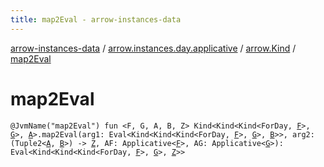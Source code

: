 ```yaml
---
title: map2Eval - arrow-instances-data
---
```


[arrow-instances-data](../../index.html) / [arrow.instances.day.applicative](../index.html) / [arrow.Kind](index.html) / [map2Eval](./map2-eval.html)

# map2Eval

`@JvmName("map2Eval") fun <F, G, A, B, Z> Kind<Kind<Kind<ForDay, `[`F`](map2-eval.html#F)`>, `[`G`](map2-eval.html#G)`>, `[`A`](map2-eval.html#A)`>.map2Eval(arg1: Eval<Kind<Kind<Kind<ForDay, `[`F`](map2-eval.html#F)`>, `[`G`](map2-eval.html#G)`>, `[`B`](map2-eval.html#B)`>>, arg2: (Tuple2<`[`A`](map2-eval.html#A)`, `[`B`](map2-eval.html#B)`>) -> `[`Z`](map2-eval.html#Z)`, AF: Applicative<`[`F`](map2-eval.html#F)`>, AG: Applicative<`[`G`](map2-eval.html#G)`>): Eval<Kind<Kind<Kind<ForDay, `[`F`](map2-eval.html#F)`>, `[`G`](map2-eval.html#G)`>, `[`Z`](map2-eval.html#Z)`>>`